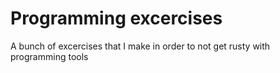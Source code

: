 # Programming excercises
A bunch of excercises that I make in order to not get rusty with programming tools
